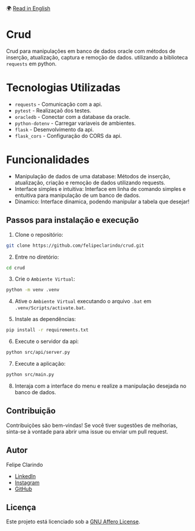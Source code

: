 🌍 [Read in English](README.md)

# Crud

Crud para manipulações em banco de dados oracle com métodos de inserção, atualização, captura e remoção de dados. utilizando a biblioteca `requests` em python.

# Tecnologias Utilizadas

- `requests` - Comunicação com a api.
- `pytest` - Realizaçaõ dos testes.
- `oracledb` - Conectar com a database da oracle.
- `python-dotenv` - Carregar variaveis de ambientes.
- `flask` - Desenvolvimento da api.
- `flask_cors` - Configuração do CORS da api.

# Funcionalidades

- Manipulação de dados de uma database: Métodos de inserção, atualização, criação e remoção de dados utilizando requests.
- Interface simples e intuitiva: Interface em linha de comando simples e entuitiva para manipulação de um banco de dados.
- Dinamico: Interface dinamica, podendo manipular a tabela que desejar!

## Passos para instalação e execução

1. Clone o repositório:

```bash
git clone https://github.com/felipeclarindo/crud.git
```

2. Entre no diretório:

```bash
cd crud
```

3. Crie o `Ambiente Virtual`:

```bash
python -m venv .venv
```

4. Ative o `Ambiente Virtual` executando o arquivo `.bat` em `.venv/Scripts/activate.bat`.

5. Instale as dependências:

```bash
pip install -r requirements.txt
```

6. Execute o servidor da api:

```bash
python src/api/server.py
```

7. Execute a aplicação:

```bash
python src/main.py
```

8. Interaja com a interface do menu e realize a manipulação desejada no banco de dados.

## Contribuição

Contribuições são bem-vindas! Se você tiver sugestões de melhorias, sinta-se à vontade para abrir uma issue ou enviar um pull request.

## Autor

Felipe Clarindo

- [LinkedIn](https://www.linkedin.com/in/felipe-clarindo-934578289/)
- [Instagram](https://www.instagram.com/lipethegoat)
- [GitHub](https://github.com/felipeclarindo)

## Licença

Este projeto está licenciado sob a [GNU Affero License](https://www.gnu.org/licenses/agpl-3.0.html).
